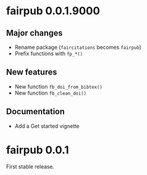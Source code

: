 # fairpub 0.0.1.9000

## Major changes

- Rename package (`faircitations` becomes `fairpub`)
- Prefix functions with `fp_*()`

## New features

- New function `fb_doi_from_bibtex()`
- New function `fb_clean_doi()`

## Documentation

- Add a Get started vignette


# fairpub 0.0.1

First stable release.
